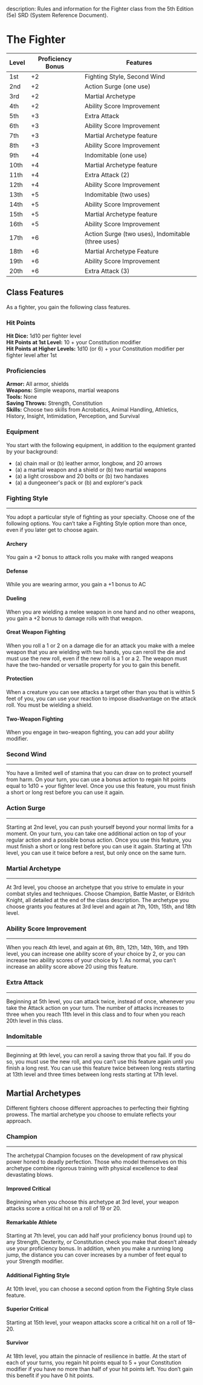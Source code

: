 description: Rules and information for the Fighter class from the 5th Edition (5e) SRD (System Reference Document).

# The Fighter
| Level | Proficiency Bonus | Features                    |
|-------|-------------------|-----------------------------|
| 1st   | +2                | Fighting Style, Second Wind |
| 2nd   | +2                | Action Surge (one use)      |
| 3rd   | +2                | Martial Archetype           |
| 4th   | +2                | Ability Score Improvement   |
| 5th   | +3                | Extra Attack                |
| 6th   | +3                | Ability Score Improvement   |
| 7th   | +3                | Martial Archetype feature   |
| 8th   | +3                | Ability Score Improvement   |
| 9th   | +4                | Indomitable (one use)       |
| 10th  | +4                | Martial Archetype feature   |
| 11th  | +4                | Extra Attack (2)            |
| 12th  | +4                | Ability Score Improvement   |
| 13th  | +5                | Indomitable (two uses)      |
| 14th  | +5                | Ability Score Improvement   |
| 15th  | +5                | Martial Archetype feature   |
| 16th  | +5                | Ability Score Improvement   |
| 17th  | +6                | Action Surge (two uses), Indomitable (three uses) |
| 18th  | +6                | Martial Archetype Feature   |
| 19th  | +6                | Ability Score Improvement   |
| 20th  | +6                | Extra Attack (3)            |

## Class Features
As a fighter, you gain the following class features.

### Hit Points
**Hit Dice:** 1d10 per fighter level  
**Hit Points at 1st Level:** 10 + your Constitution modifier  
**Hit Points at Higher Levels:** 1d10 (or 6) + your Constitution modifier per fighter level after 1st  

### Proficiencies
**Armor:** All armor, shields  
**Weapons:** Simple weapons, martial weapons  
**Tools:** None  
**Saving Throws:** Strength, Constitution  
**Skills:** Choose two skills from Acrobatics, Animal Handling, Athletics, History, Insight, Intimidation, Perception, and Survival

### Equipment
You start with the following equipment, in addition to the equipment granted by your background:

* (a) chain mail or (b) leather armor, longbow, and 20 arrows
* (a) a martial weapon and a shield or (b) two martial weapons
* (a) a light crossbow and 20 bolts or (b) two handaxes
* (a) a dungeoneer's pack or (b) and explorer's pack

### Fighting Style
- - -
You adopt a particular style of fighting as your specialty. Choose one of the following options. You can’t take a Fighting Style option more than once, even if you later get to choose again.

#### Archery
You gain a +2 bonus to attack rolls you make with ranged weapons

#### Defense
While you are wearing armor, you gain a +1 bonus to AC

#### Dueling
When you are wielding a melee weapon in one hand and no other weapons, you gain a +2 bonus to damage rolls with that weapon.

#### Great Weapon Fighting 
When you roll a 1 or 2 on a damage die for an attack you make with a melee weapon that you are wielding with two hands, you can reroll the die and must use the new roll, even if the new roll is a 1 or a 2. The weapon must have the two-handed or versatile property for you to gain this benefit. 

#### Protection 
When a creature you can see attacks a target other than you that is within 5 feet of you, you can use your reaction to impose disadvantage on the attack roll. You must be wielding a shield. 

#### Two-Weapon Fighting 
When you engage in two-weapon fighting, you can add your ability modifier.

### Second Wind
- - -
You have a limited well of stamina that you can draw on to protect yourself from harm. On your turn, you can use a bonus action to regain hit points equal to 1d10 + your fighter level. Once you use this feature, you must finish a short or long rest before you can use it again.

### Action Surge 
- - -
Starting at 2nd level, you can push yourself beyond your normal limits for a moment. On your turn, you can take one additional action on top of your regular action and a possible bonus action. Once you use this feature, you must finish a short or long rest before you can use it again. Starting at 17th level, you can use it twice before a rest, but only once on the same turn. 

### Martial Archetype 
- - -
At 3rd level, you choose an archetype that you strive to emulate in your combat styles and techniques. Choose Champion, Battle Master, or Eldritch Knight, all detailed at the end of the class description. The archetype you choose grants you features at 3rd level and again at 7th, 10th, 15th, and 18th level. 

### Ability Score Improvement 
- - -
When you reach 4th level, and again at 6th, 8th, 12th, 14th, 16th, and 19th level, you can increase one ability score of your choice by 2, or you can increase two ability scores of your choice by 1. As normal, you can't increase an ability score above 20 using this feature. 

### Extra Attack 
- - -
Beginning at 5th level, you can attack twice, instead of once, whenever you take the Attack action on your turn. The number of attacks increases to three when you reach 11th level in this class and to four when you reach 20th level in this class. 

### Indomitable 
- - -
Beginning at 9th level, you can reroll a saving throw that you fail. If you do so, you must use the new roll, and you can’t use this feature again until you finish a long rest. You can use this feature twice between long rests starting at 13th level and three times between long rests starting at 17th level.

## Martial Archetypes 
Different fighters choose different approaches to perfecting their fighting prowess. The martial archetype you choose to emulate reflects your approach. 

### Champion 
- - -
The archetypal Champion focuses on the development of raw physical power honed to deadly perfection. Those who model themselves on this archetype combine rigorous training with physical excellence to deal devastating blows. 

#### Improved Critical 
Beginning when you choose this archetype at 3rd level, your weapon attacks score a critical hit on a roll of 19 or 20. 

#### Remarkable Athlete 
Starting at 7th level, you can add half your proficiency bonus (round up) to any Strength, Dexterity, or Constitution check you make that doesn’t already use your proficiency bonus. In addition, when you make a running long jump, the distance you can cover increases by a number of feet equal to your Strength modifier. 

#### Additional Fighting Style 
At 10th level, you can choose a second option from the Fighting Style class feature.

#### Superior Critical
Starting at 15th level, your weapon attacks score a critical hit on a roll of 18–20. 

#### Survivor 
At 18th level, you attain the pinnacle of resilience in battle. At the start of each of your turns, you regain hit points equal to 5 + your Constitution modifier if you have no more than half of your hit points left. You don’t gain this benefit if you have 0 hit points.
